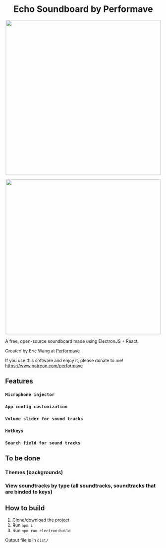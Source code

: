 <h1 align="center">Echo Soundboard by Performave</h1>
<p align="center"><img src="https://i.imgur.com/p2i6jSG.png" width="500" /></p>
<p align="center"><img src="https://i.imgur.com/llVcpLc.png" width="500" /></p>

A free, open-source soundboard made using ElectronJS + React.

Created by Eric Wang at <a href="https://performave.com" target="_blank">Performave</a>

If you use this software and enjoy it, please donate to me! https://www.patreon.com/performave
## Features

### `Microphone injector`
### `App config customization`
### `Volume slider for sound tracks`
### `Hotkeys`
### `Search field for sound tracks`

## To be done

### Themes (backgrounds)
### View soundtracks by type (all soundtracks, soundtracks that are binded to keys)


## How to build

1. Clone/download the project
2. Run `npm i`
3. Run `npm run electron:build`

Output file is in `dist/`
